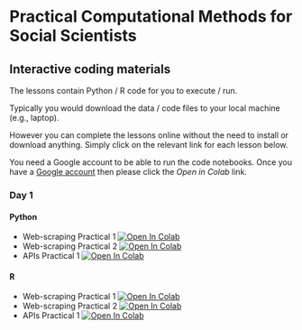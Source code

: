 # Practical Computational Methods for Social Scientists

## Interactive coding materials

The lessons contain Python / R code for you to execute / run.

Typically you would download the data / code files to your local machine (e.g., laptop).

However you can complete the lessons online without the need to install or download anything. Simply click on the relevant link for each lesson below.

You need a Google account to be able to run the code notebooks. Once you have a [Google account](https://support.google.com/accounts/answer/27441?hl=en) then please click the *Open in Colab* link.

### Day 1

#### Python

* Web-scraping Practical 1 [![Open In Colab](https://colab.research.google.com/assets/colab-badge.svg)](https://colab.research.google.com/github/SGSSSonline/text-analysis/tree/blob/main/code/day-1/sgsss-web-scraping-practical-1-2025-03-07-Python.ipynb)
* Web-scraping Practical 2 [![Open In Colab](https://colab.research.google.com/assets/colab-badge.svg)](https://colab.research.google.com/github/SGSSSonline/text-analysis/tree/blob/main/code/day-1/sgsss-web-scraping-practical-2-2025-03-07-Python.ipynb)
* APIs Practical 1 [![Open In Colab](https://colab.research.google.com/assets/colab-badge.svg)](https://colab.research.google.com/github/SGSSSonline/text-analysis/tree/blob/main/code/day-1/sgsss-api-practical-1-2025-03-07-Python.ipynb)

#### R

* Web-scraping Practical 1 [![Open In Colab](https://colab.research.google.com/assets/colab-badge.svg)](https://colab.research.google.com/github/SGSSSonline/text-analysis/tree/blob/main/code/day-1/sgsss-web-scraping-practical-1-2025-03-07-R.ipynb)
* Web-scraping Practical 2 [![Open In Colab](https://colab.research.google.com/assets/colab-badge.svg)](https://colab.research.google.com/github/SGSSSonline/text-analysis/tree/blob/main/code/day-1/sgsss-web-scraping-practical-2-2025-03-07-R.ipynb)
* APIs Practical 1 [![Open In Colab](https://colab.research.google.com/assets/colab-badge.svg)](https://colab.research.google.com/github/SGSSSonline/text-analysis/tree/blob/main/code/day-1/sgsss-api-practical-1-2025-03-07-R.ipynb)